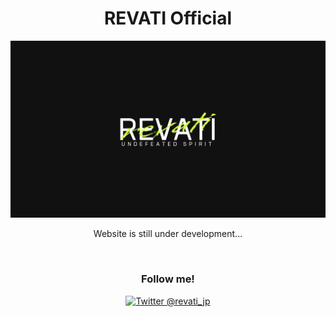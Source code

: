 <dev style="text-align:center;">

<h1>REVATI Official</h1>

<img src="https://raw.githubusercontent.com/Sarf-Esports/.github/master/assets/images/logos/revati_large_dark.png" alt="REVATI" />

<a src="https://revati.jp">Website</a> is still under development...

<br />

<h3>Follow me!</h3>

<a href="https://twitter.com/revati_jp"><img src="https://img.shields.io/twitter/follow/revati_jp?label=Twitter%20%40revati_jp&style=social" alt="Twitter @revati_jp" /></a>

</dev>